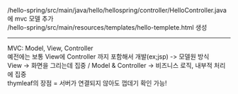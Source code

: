 /hello-spring/src/main/java/hello/hellospring/controller/HelloController.java에 mvc 모델 추가    
/hello-spring/src/main/resources/templates/hello-templete.html 생성

***
MVC: Model, View, Controller     
예전에는 보통 View에 Controller 까지 포함해서 개발(ex;jsp) -> 모델원 방식     
View -> 화면을 그리는데 집중 /  Model & Controller -> 비즈니스 로직, 내부적 처리에 집중     
thymleaf의 장점 = 서버가 연결되지 않아도 껍데기 확인 가능!      
 
 
